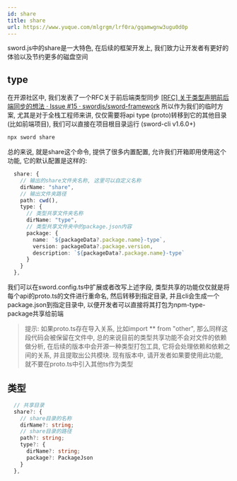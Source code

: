 ```yaml
---
id: share
title: share
url: https://www.yuque.com/mlgrgm/lrf0ra/gqamwgnw3ugu0d0p
---
```


sword.js中的share是一大特色, 在后续的框架开发上, 我们致力让开发者有更好的体验以及节约更多的磁盘空间 <a name="BaTJT"></a>

## type

在开源社区中, 我们发表了一个RFC关于前后端类型同步
[\[RFC\] 关于类型声明前后端同步的想法 · Issue #15 · swordjs/sword-framework](https://github.com/swordjs/sword-framework/issues/15)
所以作为我们的临时方案, 尤其是对于全栈工程师来讲, 仅仅需要将api type (proto)转移到它的其他目录(比如前端项目), 我们可以直接在项目根目录运行 (sword-cli v1.6.0+)

```typescript
npx sword share
```

总的来说, 就是share这个命令, 提供了很多内置配置, 允许我们开箱即用使用这个功能, 它的默认配置是这样的:

```typescript
  share: {
    // 输出的share文件夹名称, 这里可以自定义名称
    dirName: "share",
    // 输出文件夹路径
    path: cwd(),
    type: {
      // 类型共享文件夹名称
      dirName: "type",
      // 类型共享文件夹中的package.json内容
      package: {
        name: `${packageData?.package.name}-type`,
        version: packageData?.package.version,
        description: `${packageData?.package.name}-type`
      }
    }
  },
```

我们可以在sword.config.ts中扩展或者改写上述字段, 类型共享的功能仅仅就是将每个api的proto.ts的文件进行重命名, 然后转移到指定目录, 并且cli会生成一个package.json到指定目录中, 以便开发者可以直接将其打包为npm-type-package共享给前端

> 提示: 如果proto.ts存在导入关系, 比如import ** from "other", 那么同样这段代码会被保留在文件中, 总的来说目前的类型共享功能不会对文件的依赖做分析, 在后续的版本中会开源一种类型打包工具, 它将会处理依赖和依赖之间的关系, 并且提取出公共模块. 现有版本中, 请开发者如果要使用此功能, 就不要在proto.ts中引入其他ts作为类型

<a name="ht7mH"></a>

## 类型

```typescript
  // 共享目录
  share?: {
    // share目录的名称
    dirName?: string;
    // share目录的路径
    path?: string;
    type?: {
      dirName?: string;
      package?: PackageJson
    }
  },
```
